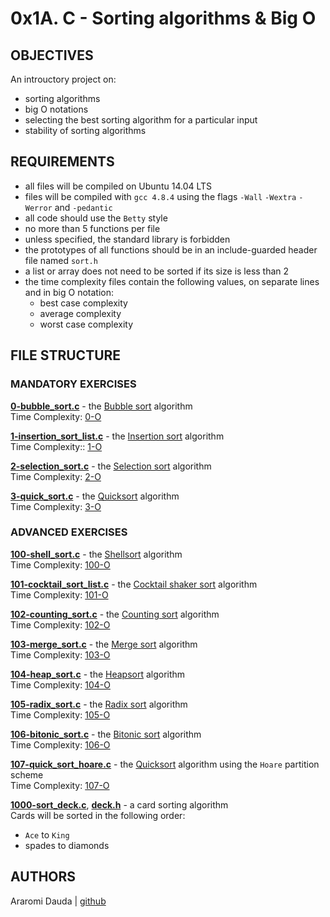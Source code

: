 # 0x1A. C - Sorting algorithms & Big O

## OBJECTIVES   
An introuctory project on:   
   * sorting algorithms   
   * big O notations   
   * selecting the best sorting algorithm for a particular input   
   * stability of sorting algorithms   

## REQUIREMENTS   
   * all files will be compiled on Ubuntu 14.04 LTS
   * files will be compiled with `gcc 4.8.4` using the flags `-Wall` `-Wextra` `-Werror` and `-pedantic`
   * all code should use the `Betty` style
   * no more than 5 functions per file
   * unless specified, the standard library is forbidden
   * the prototypes of all functions should be in an include-guarded header file named `sort.h`
   * a list or array does not need to be sorted if its size is less than 2
   * the time complexity files contain the following values, on separate lines and in big O notation:
     * best case complexity
     * average complexity
     * worst case complexity

## FILE STRUCTURE

### MANDATORY EXERCISES   

**[0-bubble_sort.c](0-bubble_sort.c)** - the [Bubble sort](https://en.wikipedia.org/wiki/Bubble_sort) algorithm   
Time Complexity: [0-O](0-O)   

**[1-insertion_sort_list.c](1-insertion_sort_list.c)** - the [Insertion sort](https://en.wikipedia.org/wiki/Insertion_sort) algorithm   
Time Complexity:: [1-O](1-O)   

**[2-selection_sort.c](2-selection_sort.c)** - the [Selection sort](https://en.wikipedia.org/wiki/Selection_sort) algorithm   
Time Complexity: [2-O](2-O)   

**[3-quick_sort.c](3-quick_sort.c)** - the [Quicksort](https://en.wikipedia.org/wiki/Quicksort) algorithm   
Time Complexity: [3-O](3-O)   

### ADVANCED EXERCISES   

**[100-shell_sort.c](100-shell_sort.c)** - the [Shellsort](https://en.wikipedia.org/wiki/Shellsort) algorithm   
Time Complexity: [100-O](100-O)   

**[101-cocktail_sort_list.c](101-cocktail_sort_list.c)** - the [Cocktail shaker sort](https://en.wikipedia.org/wiki/Cocktail_shaker_sort) algorithm   
Time Complexity: [101-O](101-O)   

**[102-counting_sort.c](102-counting_sort.c)** - the [Counting sort](https://en.wikipedia.org/wiki/Counting_sort) algorithm   
Time Complexity: [102-O](102-O)   

**[103-merge_sort.c](103-merge_sort.c)** - the [Merge sort](https://en.wikipedia.org/wiki/Merge_sort) algorithm   
Time Complexity: [103-O](103-O)   

**[104-heap_sort.c](104-heap_sort.c)** - the [Heapsort](https://en.wikipedia.org/wiki/Heapsort) algorithm   
Time Complexity: [104-O](104-O)   

**[105-radix_sort.c](105-radix_sort.c)** - the [Radix sort](https://en.wikipedia.org/wiki/Radix_sort) algorithm   
Time Complexity: [105-O](105-O)   

**[106-bitonic_sort.c](106-bitonic_sort.c)** - the [Bitonic sort](https://en.wikipedia.org/wiki/Bitonic_sorter) algorithm   
Time Complexity: [106-O](106-O)   

**[107-quick_sort_hoare.c](107-quick_sort_hoare.c)** - the [Quicksort](https://en.wikipedia.org/wiki/Quicksort) algorithm using the `Hoare` partition scheme   
Time Complexity: [107-O](107-O)   

**[1000-sort_deck.c](1000-sort_deck.c)**, **[deck.h](deck.h)** - a card sorting algorithm  
Cards will be sorted in the following order:   
   * `Ace` to `King`   
   * spades to diamonds   

## AUTHORS   

Araromi Dauda | [github](github.com/daudaararomi) 
